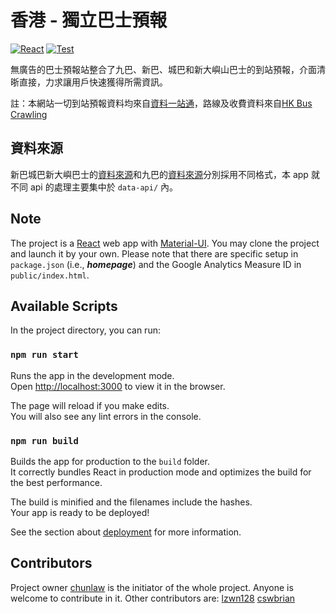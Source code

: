 # 香港 - 獨立巴士預報

[![React](https://badges.aleen42.com/src/react.svg)](http://reactjs.org/) 
[![Test](https://github.com/chunlaw/hk-independent-bus-eta/actions/workflows/node.js.yml/badge.svg)](https://chunlaw.github.io/hk-independent-bus-eta)

無廣告的巴士預報站整合了九巴、新巴、城巴和新大嶼山巴士的到站預報，介面清晣直接，力求讓用戶快速獲得所需資訊。

註：本網站一切到站預報資料均來自[資料一站通](https://data.gov.hk)，路線及收費資料來自[HK Bus Crawling](https://github.com/hkbus/hk-bus-crawling/)

## 資料來源

新巴城巴新大嶼巴士的[資料來源](https://data.gov.hk/tc-data/dataset/nwfb-eta-transport-realtime-eta)和九巴的[資料來源](https://data.gov.hk/tc-data/dataset/hk-td-tis_21-etakmb)分別採用不同格式，本 app 就不同 api 的處理主要集中於 `data-api/` 內。

## Note

The project is a [React](https://reactjs.org/) web app with [Material-UI](https://material-ui.com/). You may clone the project and launch it by your own. Please note that there are specific setup in `package.json` (i.e., ***homepage***) and the Google Analytics Measure ID in `public/index.html`.

## Available Scripts

In the project directory, you can run:

### `npm run start`

Runs the app in the development mode.\
Open [http://localhost:3000](http://localhost:3000) to view it in the browser.

The page will reload if you make edits.\
You will also see any lint errors in the console.

### `npm run build`

Builds the app for production to the `build` folder.\
It correctly bundles React in production mode and optimizes the build for the best performance.

The build is minified and the filenames include the hashes.\
Your app is ready to be deployed!

See the section about [deployment](https://facebook.github.io/create-react-app/docs/deployment) for more information.

## Contributors
Project owner [chunlaw](https://github.com/chunlaw) is the initiator of the whole project. Anyone is welcome to contribute in it. Other contributors are:
[lzwn128](https://github.com/lzwn128 )
[cswbrian](https://github.com/cswbrian)
